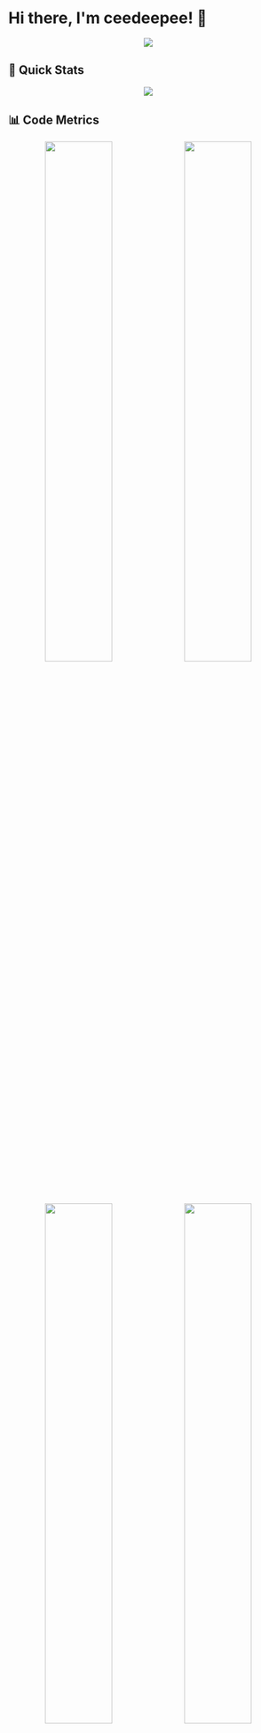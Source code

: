 # Hi there, I'm ceedeepee! 👋

<div align="center">
  <img src="https://capsule-render.vercel.app/api?type=waving&color=gradient&customColorList=0,2,2,5,30&height=200&section=header&text=ceedeepee&fontSize=90&animation=twinkling&fontAlignY=35&desc=Building%20Cool%20Stuff%20One%20Commit%20at%20a%20Time&descAlignY=55" />
</div>

## 🚀 Quick Stats

<div align="center">
  <img src="https://github-profile-summary-cards.vercel.app/api/cards/profile-details?username=ceedeepee&theme=radical" />
</div>

## 📊 Code Metrics

<div align="center">
  <img width="49%" src="https://github-profile-summary-cards.vercel.app/api/cards/stats?username=ceedeepee&theme=radical" />
  <img width="49%" src="https://github-profile-summary-cards.vercel.app/api/cards/productive-time?username=ceedeepee&theme=radical&utcOffset=0" />
</div>

<div align="center">
  <img width="49%" src="https://github-profile-summary-cards.vercel.app/api/cards/repos-per-language?username=ceedeepee&theme=radical" />
  <img width="49%" src="https://github-profile-summary-cards.vercel.app/api/cards/most-commit-language?username=ceedeepee&theme=radical" />
</div>

## 🔥 Streak & Performance

<div align="center">
  <img src="https://github-readme-streak-stats.herokuapp.com/?user=ceedeepee&theme=radical&hide_border=true" />
</div>

<div align="center">
  
![Code Quality](https://img.shields.io/badge/Code%20Quality-A+-brightgreen?style=flat-square&logo=codacy)
![Productivity](https://img.shields.io/badge/Productivity-High%20Performer-success?style=flat-square&logo=todoist)
![Focus Time](https://img.shields.io/badge/Deep%20Work-8+%20hrs/day-blue?style=flat-square&logo=clockify)
![Coffee Consumed](https://img.shields.io/badge/Coffee-∞%20cups-brown?style=flat-square&logo=buy-me-a-coffee)

</div>

## 💪 Coding Power

<div align="center">
  
![Commits](https://img.shields.io/badge/Commits%20Today-16-brightgreen?style=for-the-badge&logo=git&logoColor=white)
![Lines Added](https://img.shields.io/badge/Lines%20Added-530+-success?style=for-the-badge&logo=github&logoColor=white)
![Lines Removed](https://img.shields.io/badge/Lines%20Removed-100+-orange?style=for-the-badge&logo=github&logoColor=white)
![Profile Built](https://img.shields.io/badge/Profile-100%25%20Custom%20Built-blueviolet?style=for-the-badge&logo=github&logoColor=white)

**📅 Tracking since: June 18, 2025**

</div>


## 🏆 GitHub Trophies

<div align="center">
  <img src="https://github-profile-trophy.vercel.app/?username=ceedeepee&theme=radical&no-frame=true&row=1&column=7&margin-w=15&margin-h=15" />
</div>


## 🎯 Current Focus

```yaml
currently_learning: ["Rust", "WebAssembly", "Kubernetes"]
working_on: ["Open Source Projects", "System Design"]
looking_to_collaborate: ["AI/ML Projects", "Developer Tools"]
ask_me_about: ["Python", "JavaScript", "DevOps", "Open Source"]
```


## 💻 Tech Stack

<div align="center">
  
![Python](https://img.shields.io/badge/python-3670A0?style=for-the-badge&logo=python&logoColor=ffdd54)
![JavaScript](https://img.shields.io/badge/javascript-%23323330.svg?style=for-the-badge&logo=javascript&logoColor=%23F7DF1E)
![TypeScript](https://img.shields.io/badge/typescript-%23007ACC.svg?style=for-the-badge&logo=typescript&logoColor=white)
![React](https://img.shields.io/badge/react-%2320232a.svg?style=for-the-badge&logo=react&logoColor=%2361DAFB)
![Node.js](https://img.shields.io/badge/node.js-6DA55F?style=for-the-badge&logo=node.js&logoColor=white)
![Git](https://img.shields.io/badge/git-%23F05033.svg?style=for-the-badge&logo=git&logoColor=white)
![Docker](https://img.shields.io/badge/docker-%230db7ed.svg?style=for-the-badge&logo=docker&logoColor=white)
![AWS](https://img.shields.io/badge/AWS-%23FF9900.svg?style=for-the-badge&logo=amazon-aws&logoColor=white)

</div>

## 🌐 Connect with me

<div align="center">
  
[![LinkedIn](https://img.shields.io/badge/LinkedIn-%230077B5.svg?logo=linkedin&logoColor=white)](https://linkedin.com/in/ceedeepee)
[![Twitter](https://img.shields.io/badge/Twitter-%231DA1F2.svg?logo=Twitter&logoColor=white)](https://twitter.com/fafnir)
[![Telegram](https://img.shields.io/badge/Telegram-2CA5E0?logo=telegram&logoColor=white)](https://t.me/ceedeepee)


</div>

## 📊 Profile Views

<div align="center">
  <img src="https://komarev.com/ghpvc/?username=ceedeepee&color=blueviolet&style=flat-square&label=Profile+Views" alt="Profile views"/>
</div>

---

<div align="center">
  <img src="https://capsule-render.vercel.app/api?type=waving&color=gradient&height=100&section=footer"/>
</div>

